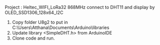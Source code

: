Project : Heltec_WIFI_LoRa32 868MHz connect to DHT11 and display by OLED_SSD1306_128x64_I2C  

1. Copy folder U8g2 to put in C:\Users\Atthana\Documents\Arduino\libraries
2. Update library <SimpleDHT.h> from ArduinoIDE
3. Clone code and run.